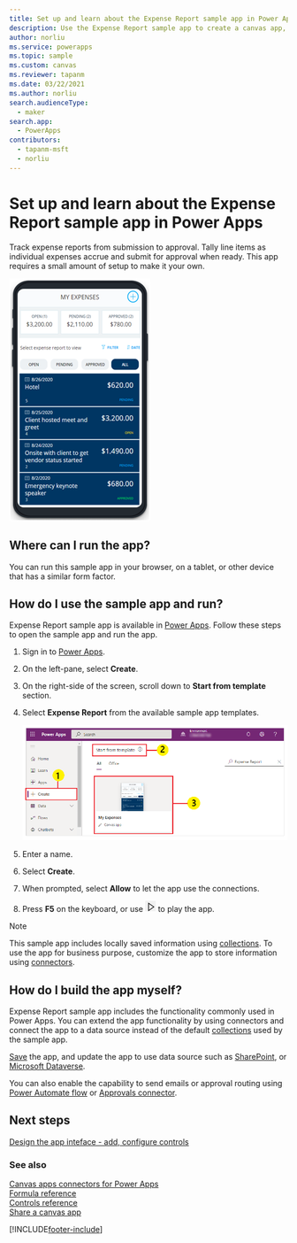 ```yaml
---
title: Set up and learn about the Expense Report sample app in Power Apps
description: Use the Expense Report sample app to create a canvas app, and preview the app features before you customize for business requirements.
author: norliu
ms.service: powerapps
ms.topic: sample
ms.custom: canvas
ms.reviewer: tapanm
ms.date: 03/22/2021
ms.author: norliu
search.audienceType: 
  - maker
search.app: 
  - PowerApps
contributors:
  - tapanm-msft
  - norliu
---
```


# Set up and learn about the Expense Report sample app in Power Apps

Track expense reports from submission to approval. Tally line items as individual expenses accrue and submit for approval when ready. This app requires a small amount of setup to make it your own.

![Opening screen of the Expense Report PowerApp](./media/expense-report-install/expense-report-powerapp.png)

## Where can I run the app?

You can run this sample app in your browser, on a tablet, or other device that has a similar form factor.

## How do I use the sample app and run?

Expense Report sample app is available in [Power Apps](https://make.powerapps.com). Follow these steps to open the sample app and run the app.

1. Sign in to [Power Apps](https://make.powerapps.com).

1. On the left-pane, select **Create**.

1. On the right-side of the screen, scroll down to **Start from template** section.

1. Select **Expense Report** from the available sample app templates.

    ![Open Expense Report sample app](./media/expense-report-install/use-expense-report-sample-template.png "Open Expense Report sample app")

1. Enter a name.

1. Select **Create**.

1. When prompted, select **Allow** to let the app use the connections.

1. Press **F5** on the keyboard, or use ![Preview button](./media/expense-report-install/preview.png "Preview button") to play the app.

> [!NOTE]
> This sample app includes locally saved information using [collections](create-update-collection.md). To use the app for business purpose, customize the app to store information using [connectors](/connectors/connector-reference/connector-reference-powerapps-connectors).

## How do I build the app myself?

Expense Report sample app includes the functionality commonly used in Power Apps. You can extend the app functionality by using connectors and connect the app to a data source instead of the default [collections](create-update-collection.md) used by the sample app.

[Save](save-publish-app.md#save-changes-to-an-app) the app, and update the app to use data source such as [SharePoint](connections/connection-sharepoint-online.md), or [Microsoft Dataverse](connections/connection-common-data-service.md).

You can also enable the capability to send emails or approval routing using [Power Automate flow](using-logic-flows.md) or [Approvals connector](/connectors/approvals).

## Next steps

[Design the app inteface - add, configure controls](add-configure-controls.md)

### See also

[Canvas apps connectors for Power Apps](connections-list.md) <br>
[Formula reference](formula-reference.md) <br>
[Controls reference](reference-properties.md) <br>
[Share a canvas app](share-app.md)

[!INCLUDE[footer-include](../../includes/footer-banner.md)]
